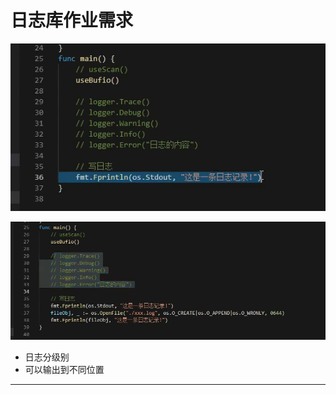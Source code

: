 # 日志库作业需求

![20201103_224815_10](image/20201103_224815_10.png)

![20201103_230048_69](image/20201103_230048_69.png)

* 日志分级别
* 可以输出到不同位置

----
